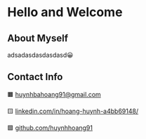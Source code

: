 # Hello and Welcome
## About Myself
adsadasdasdasdasd:grinning:
## Contact Info
:orange_square: [huynhbahoang91@gmail.com](huynhbahoang91@gmail.com)

:yellow_square: [linkedin.com/in/hoang-huynh-a4bb69148/](https://www.linkedin.com/in/hoang-huynh-a4bb69148/)

:green_square: [github.com/huynhhoang91](https://github.com/huynhhoang91)

